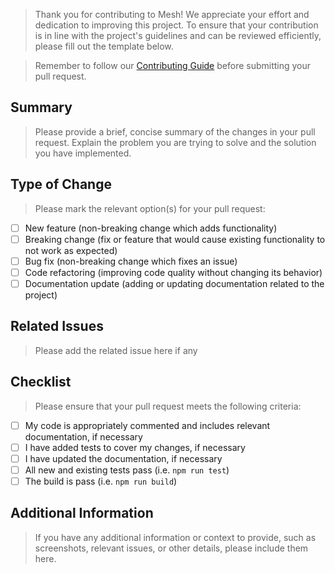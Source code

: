 > Thank you for contributing to Mesh! We appreciate your effort and dedication to improving this project. To ensure that your contribution is in line with the project's guidelines and can be reviewed efficiently, please fill out the template below.

> Remember to follow our [Contributing Guide](CONTRIBUTING.md) before submitting your pull request.

## Summary

> Please provide a brief, concise summary of the changes in your pull request. Explain the problem you are trying to solve and the solution you have implemented.

## Type of Change

> Please mark the relevant option(s) for your pull request:

- [ ] New feature (non-breaking change which adds functionality)
- [ ] Breaking change (fix or feature that would cause existing functionality to not work as expected)
- [ ] Bug fix (non-breaking change which fixes an issue)
- [ ] Code refactoring (improving code quality without changing its behavior)
- [ ] Documentation update (adding or updating documentation related to the project)

## Related Issues

> Please add the related issue here if any

## Checklist

> Please ensure that your pull request meets the following criteria:

- [ ] My code is appropriately commented and includes relevant documentation, if necessary
- [ ] I have added tests to cover my changes, if necessary
- [ ] I have updated the documentation, if necessary
- [ ] All new and existing tests pass (i.e. `npm run test`)
- [ ] The build is pass (i.e. `npm run build`)

## Additional Information

> If you have any additional information or context to provide, such as screenshots, relevant issues, or other details, please include them here.
